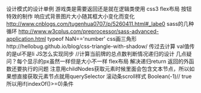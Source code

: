 设计模式的设计单例
游戏类是需要返回还是就在逻辑类使用
css3 flex布局
按钮特效的制作
响应式背景图片大小随其框大小变化而变化 http://www.cnblogs.com/tugenhua0707/p/5260411.html#_labe0
sass的几种循环 http://www.w3cplus.com/preprocessor/sass-advanced-application.html
typeof NaN=='number'
css画三角形http://hellobug.github.io/blog/css-triangle-with-shadow/
传过去计算 val值传的是ul不是li
JS怎么实现同步
//计算当前牌的总点数判断情况递归的设计
几点疑问？每个显示的px虽然一样但是大小不一样
flex布局
解决递归return 返回的外函数还要执行的问题
注意用childNodes获取元素时候里面会包含文本节点，所以如果想直接获取元素节点就用querySelector
滚动条scroll样式
Boolean(-1)// true 所以用if(indexOf()>=0)条件
